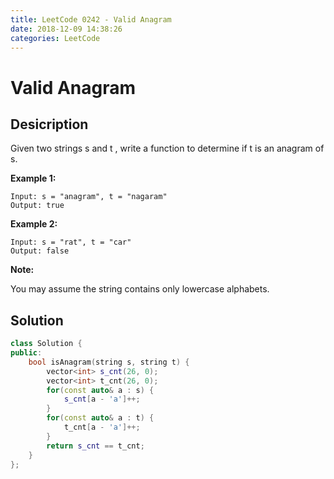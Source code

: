 ```yaml
---
title: LeetCode 0242 - Valid Anagram
date: 2018-12-09 14:38:26
categories: LeetCode
---
```

# Valid Anagram

<!--more-->

## Desicription

Given two strings s and t , write a function to determine if t is an anagram of s.

**Example 1:**

```
Input: s = "anagram", t = "nagaram"
Output: true
```

**Example 2:**

```
Input: s = "rat", t = "car"
Output: false
```

**Note:**

You may assume the string contains only lowercase alphabets.

## Solution

```cpp
class Solution {
public:
    bool isAnagram(string s, string t) {
        vector<int> s_cnt(26, 0);
        vector<int> t_cnt(26, 0);
        for(const auto& a : s) {
            s_cnt[a - 'a']++;
        }
        for(const auto& a : t) {
            t_cnt[a - 'a']++;
        }
        return s_cnt == t_cnt;
    }
};
```